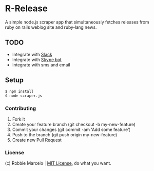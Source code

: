 # R-Release

A simple node.js scraper app that simultaneously fetches releases from ruby on rails weblog site and ruby-lang news.

## TODO

  + Integrate with [Slack]
  + Integrate with [Skype bot]
  + Integrate with sms and email

## Setup

  ```bash
  $ npm install
  $ node scraper.js
  ```

### Contributing

1. Fork it
2. Create your feature branch (git checkout -b my-new-feature)
3. Commit your changes (git commit -am 'Add some feature')
4. Push to the branch (git push origin my-new-feature)
5. Create new Pull Request

### License

(c) Robbie Marcelo | [MIT License](http://opensource.org/licenses/mit-license.php), do what you want.

[Slack]: https://slack.com/
[Skype bot]: https://sevabot-skype-bot.readthedocs.org/en/latest/
